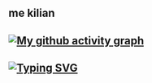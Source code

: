## me kilian

[![My github activity graph](https://github-readme-activity-graph.vercel.app/graph?username=nailik-1&theme=nightowl&custom_title=What%20is%20this%20?&hide_border=true)](https://github.com/nailik-1/github-readme-activity-graph)
-----------------------------------------
[![Typing SVG](https://readme-typing-svg.demolab.com?font=Fira+Code&size=40&duration=3500&pause=1000&color=F744D8&center=true&vCenter=true&multiline=true&width=1000&height=250&lines=why+u+reading+this%3F;This+ain't+social+media;this's+just+github)](https://git.io/typing-svg)
-----------------------------------------
